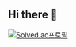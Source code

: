 ## Hi there 👋
[![Solved.ac프로필](http://mazassumnida.wtf/api/v2/generate_badge?boj=shh3350)](https://solved.ac/shh3350)

<!--
**GolemOnce/GolemOnce** is a ✨ _special_ ✨ repository because its `README.md` (this file) appears on your GitHub profile.

Here are some ideas to get you started:

- 🔭 I’m currently working on ...
- 🌱 I’m currently learning ...
- 👯 I’m looking to collaborate on ...
- 🤔 I’m looking for help with ...
- 💬 Ask me about ...
- 📫 How to reach me: ...
- 😄 Pronouns: ...
- ⚡ Fun fact: ...
-->
